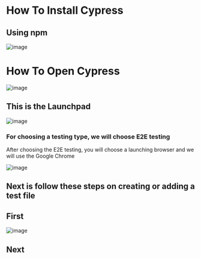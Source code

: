 <h1>How To Install Cypress</h1>
<h2>Using npm</h2>

![image](https://github.com/JosiephousPierre/Cypress/assets/142465754/6e039d58-2d74-49d0-98c1-4224a70e09e1)

<h1>How To Open Cypress</h1>

![image](https://github.com/JosiephousPierre/Cypress/assets/142465754/643ed359-899c-4adb-a8b6-a158571c48b2)


<h2>This is the Launchpad</h2>

![image](https://github.com/JosiephousPierre/Cypress/assets/142465754/02a99a1b-213e-4c29-80e2-673e011a12fc)

<h3>For choosing a testing type, we will choose E2E testing</h3>
<p></p>
<p>After choosing the E2E testing, you will choose a launching browser and we will use the Google Chrome</p>

![image](https://github.com/JosiephousPierre/Cypress/assets/142465754/1c8b7b4c-0891-444b-b09f-6544f8f6f305)

<h2>Next is follow these steps on creating or adding a test file</h2>

<h2>First</h2>

![image](https://github.com/JosiephousPierre/Cypress/assets/142465754/2d334257-48c7-4694-a527-87c57ecfebdd)


<h2>Next</h2>






